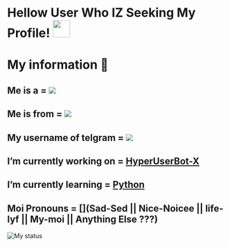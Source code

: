 <html>
  
# Hellow User Who IZ Seeking My Profile! <img src="https://raw.githubusercontent.com/MartinHeinz/MartinHeinz/master/wave.gif" width="40px">

# My information 📜

## Me is a = ![](https://img.shields.io/badge/-student🤓🤓-neongreen)

## Me is from = ![](https://img.shields.io/badge/-India😁😁-black)

## My username of telgram = ![](https://img.shields.io/badge/@UNKNOWN_MEMBER_69-green)

## I’m currently working on = [HyperUserBot-X](https://github.com/ahirearyan2/HyperUserBot-X)

## I’m currently learning = [Python](https://www.python.org)

## Moi Pronouns = [](Sad-Sed || Nice-Noicee || life-lyf || My-moi || Anything Else ???)

![My status](https://github-readme-stats.vercel.app/api?username=ahirearyan2&show_icons=true&theme=tokyonight)

</body>

</html>



<!--
**ahirearyan2/ahirearyan2** is a ✨ _special_ ✨ repository because its `README.md` (this file) appears on your GitHub profile.

Here are some ideas to get you started:

- 👯 I’m looking to collaborate on ...
- 🤔 I’m looking for help with ...
- 💬 Ask me about ...
- 📫 How to reach me: ...
- 😄 Pronouns: ...
- ⚡ Fun fact: ...
-->
